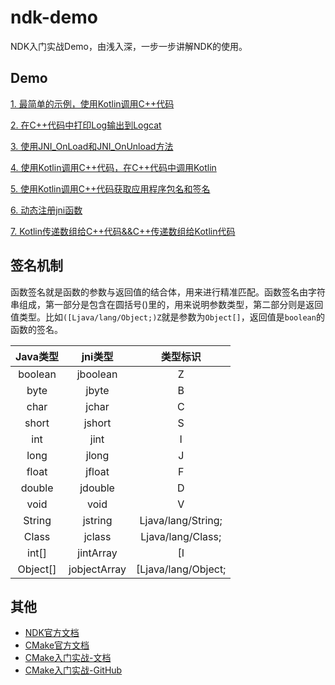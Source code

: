 # ndk-demo

NDK入门实战Demo，由浅入深，一步一步讲解NDK的使用。

## Demo

[1. 最简单的示例，使用Kotlin调用C++代码](https://github.com/kongpf8848/ndk-demo/tree/master/Demo1)

[2. 在C++代码中打印Log输出到Logcat](https://github.com/kongpf8848/ndk-demo/tree/master/Demo2)

[3. 使用JNI_OnLoad和JNI_OnUnload方法](https://github.com/kongpf8848/ndk-demo/tree/master/Demo3)

[4. 使用Kotlin调用C++代码，在C++代码中调用Kotlin](https://github.com/kongpf8848/ndk-demo/tree/master/Demo4)

[5. 使用Kotlin调用C++代码获取应用程序包名和签名](https://github.com/kongpf8848/ndk-demo/tree/master/Demo5)

[6. 动态注册jni函数](https://github.com/kongpf8848/ndk-demo/tree/master/Demo6)

[7. Kotlin传递数组给C++代码&&C++传递数组给Kotlin代码](https://github.com/kongpf8848/ndk-demo/tree/master/Demo7)


## 签名机制 
函数签名就是函数的参数与返回值的结合体，用来进行精准匹配。函数签名由字符串组成，第一部分是包含在圆括号()里的，用来说明参数类型，第二部分则是返回值类型。比如```([Ljava/lang/Object;)Z```就是参数为```Object[]```，返回值是```boolean```的函数的签名。

| Java类型 | jni类型|类型标识 |
| :-: | :-: | :-: |
| boolean   |jboolean|   Z   |
| byte | jbyte | B |
| char | jchar | C |
| short | jshort | S |
| int | jint | I |
| long | jlong | J |
| float | jfloat | F |
| double | jdouble | D |
| void | void | V |
| String | jstring | Ljava/lang/String; |
| Class | jclass | Ljava/lang/Class; |
| int[] | jintArray | [I |
| Object[] | jobjectArray | [Ljava/lang/Object; |

## 其他

- [NDK官方文档](https://developer.android.google.cn/ndk/guides)
- [CMake官方文档](https://cmake.org/documentation)
- [CMake入门实战-文档](https://www.hahack.com/codes/cmake)
- [CMake入门实战-GitHub](https://github.com/wzpan/cmake-demo)

